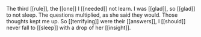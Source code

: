 The third [[rule]], the [[one]] I [[needed]] not learn. I was [[glad]], so [[glad]] to not sleep. The questions multiplied, as she said they would. Those thoughts kept me up. So [[terrifying]] were their [[answers]], I [[should]] never fall to [[sleep]] with a drop of her [[insight]].